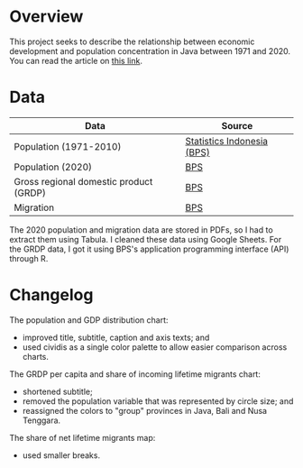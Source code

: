 # Overview

This project seeks to describe the relationship between economic development and population concentration in Java between 1971 and 2020. You can read the article on [this link](https://www.thejakartapost.com/news/2021/05/23/indonesia-remains-java-centric-despite-jokowis-infrastructure-campaign.html).


# Data

Data | Source |  
---- | ------ |  
Population (1971-2010) | [Statistics Indonesia (BPS)](https://www.bps.go.id/statictable/2009/02/20/1267/jumlah-penduduk-hasil-sensus-penduduk-sp-dan-survei-penduduk-antar-sensus-supas-menurut-provinsi-1971---2015.html) |  
Population (2020) | [BPS](https://www.bps.go.id/pressrelease/2021/01/21/1854/hasil-sensus-penduduk-2020.html) |  
Gross regional domestic product (GRDP) | [BPS](https://www.bps.go.id/indicator/171/533/1/-seri-2010-2-pdrb-atas-dasar-harga-konstan-menurut-pengeluaran-2010-100-.html) |  
Migration | [BPS](https://bps.go.id/publication/2020/12/02/725d484ca73434e95d4d4b9d/profil-migran-hasil-survei-sosial-ekonomi-nasional-2019.html) |  

The 2020 population and migration data are stored in PDFs, so I had to extract them using Tabula. I cleaned these data using Google Sheets. For the GRDP data, I got it using BPS's application programming interface (API) through R.


# Changelog

The population and GDP distribution chart:  
- improved title, subtitle, caption and axis texts; and  
- used cividis as a single color palette to allow easier comparison across charts.

The GRDP per capita and share of incoming lifetime migrants chart:  
- shortened subtitle;  
- removed the population variable that was represented by circle size; and  
- reassigned the colors to "group" provinces in Java, Bali and Nusa Tenggara.

The share of net lifetime migrants map:  
- used smaller breaks.
